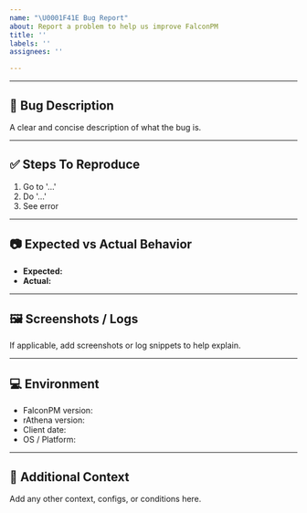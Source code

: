 ```yaml
---
name: "\U0001F41E Bug Report"
about: Report a problem to help us improve FalconPM
title: ''
labels: ''
assignees: ''

---
```


---

## 🐛 Bug Description
A clear and concise description of what the bug is.

---

## ✅ Steps To Reproduce
1. Go to '...'
2. Do '...'
3. See error

---

## 📷 Expected vs Actual Behavior
- **Expected:**  
- **Actual:**  

---

## 🖼 Screenshots / Logs
If applicable, add screenshots or log snippets to help explain.

---

## 💻 Environment
- FalconPM version:  
- rAthena version:  
- Client date:  
- OS / Platform:  

---

## 📌 Additional Context
Add any other context, configs, or conditions here.

